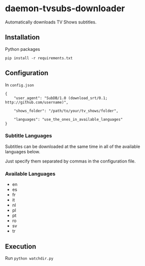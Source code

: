 # daemon-tvsubs-downloader
Automatically downloads TV Shows subtitles.


## Installation
Python packages

    pip install -r requirements.txt


## Configuration
In `config.json`

    {
        "user_agent": "SubDB/1.0 (download_srt/0.1; http://github.com/username)",
	
        "shows_folder": "/path/to/your/tv_shows/folder",

        "languages": "use_the_ones_in_available_languages"
    }


### Subtitle Languages
Subtitles can be downloaded at the same time in all of the available languages below.

Just specify them separated by commas in the configuration file.

### Available Languages
* en
* es
* fr
* it
* nl
* pl
* pt
* ro
* sv
* tr


## Execution
Run `python watchdir.py`